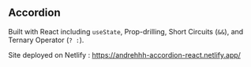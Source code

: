 ## Accordion

Built with React including `useState`, Prop-drilling, Short Circuits (`&&`), and Ternary Operator (`? :`).

Site deployed on Netlify : https://andrehhh-accordion-react.netlify.app/